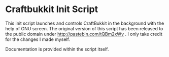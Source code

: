 Craftbukkit Init Script
====

This init script launches and controls CraftBukkit in the background with the help of GNU screen. The original version of this script has been released to the public domain under http://pastebin.com/tQBm2xWv . I only take credit for the changes I made myself.

Documentation is provided within the script itself.